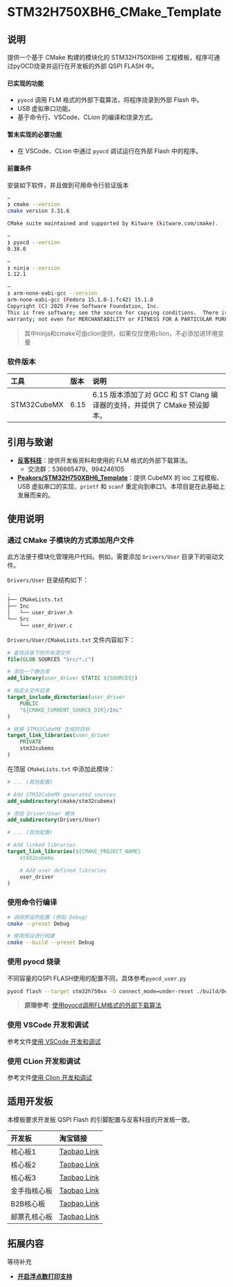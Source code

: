 # STM32H750XBH6\_CMake\_Template

## 说明

提供一个基于 CMake 构建的模块化的 STM32H750XBH6 工程模板，程序可通过pyOCD烧录并运行在开发板的外部 QSPI FLASH 中。

#### 已实现的功能

  * `pyocd` 调用 FLM 格式的外部下载算法，将程序烧录到外部 Flash 中。
  * USB 虚拟串口功能。
  * 基于命令行、VSCode、CLion 的编译和烧录方式。

#### 暂未实现的必要功能

  * 在 VSCode、CLion 中通过 `pyocd` 调试运行在外部 Flash 中的程序。

#### 前置条件

安装如下软件，并且做到可用命令行验证版本

```bash
~ 
❯ cmake --version
cmake version 3.31.6

CMake suite maintained and supported by Kitware (kitware.com/cmake).

~ 
❯ pyocd --version
0.38.0

~ 
❯ ninja --version
1.12.1

~ 
❯ arm-none-eabi-gcc --version
arm-none-eabi-gcc (Fedora 15.1.0-1.fc42) 15.1.0
Copyright (C) 2025 Free Software Foundation, Inc.
This is free software; see the source for copying conditions.  There is NO
warranty; not even for MERCHANTABILITY or FITNESS FOR A PARTICULAR PURPOSE.
```

> 其中ninja和cmake可由clion提供，如果仅仅使用clion，不必添加进环境变量

### 软件版本

| 工具 | 版本 | 说明 |
| :--- | :--- | :--- |
| STM32CubeMX | 6.15 | 6.15 版本添加了对 GCC 和 ST Clang 编译器的支持，并提供了 CMake 预设脚本。 |

## 引用与致谢

  * **[反客科技](https://shop212360197.taobao.com/?spm=a21n57.shop_search.0.0.89ca4720CYzGRh)**：提供开发板资料和使用的 FLM 格式的外部下载算法。
      * 交流群：536665479、994246105
  * **[Peakors/STM32H750XBH6\_Template](https://github.com/Peakors/STM32H750XBH6_Template)**：提供 CubeMX 的 ioc 工程模板、USB 虚拟串口的实现、`printf` 和 `scanf` 重定向到串口1。本项目是在此基础上发展而来的。

## 使用说明

### 通过 CMake 子模块的方式添加用户文件

此方法便于模块化管理用户代码。例如，需要添加 `Drivers/User` 目录下的驱动文件。

`Drivers/User` 目录结构如下：

```bash
.
├── CMakeLists.txt
├── Inc
│   └── user_driver.h
└── Src
    └── user_driver.c
```

`Drivers/User/CMakeLists.txt` 文件内容如下：

```cmake
# 查找目录下的所有源文件
file(GLOB SOURCES "Src/*.c")

# 添加一个静态库
add_library(user_driver STATIC ${SOURCES})

# 指定头文件目录
target_include_directories(user_driver
    PUBLIC
    "${CMAKE_CURRENT_SOURCE_DIR}/Inc"
)

# 链接 STM32CubeMX 生成的目标
target_link_libraries(user_driver
    PRIVATE
    stm32cubemx
)
```

在顶层 `CMakeLists.txt` 中添加此模块：

```cmake
# ... (其他配置)

# Add STM32CubeMX generated sources
add_subdirectory(cmake/stm32cubemx)

# 添加 Driver/User 模块
add_subdirectory(Drivers/User)

# ... (其他配置)

# Add linked libraries
target_link_libraries(${CMAKE_PROJECT_NAME}
    stm32cubemx

    # Add user defined libraries
    user_driver
)
```

### 使用命令行编译

```bash
# 调用预设的配置 (例如 Debug)
cmake --preset Debug

# 使用预设进行构建
cmake --build --preset Debug
```

### 使用 pyocd 烧录

不同容量的QSPI FLASH使用的配置不同，具体参考`pyocd_user.py`

```bash
pyocd flash --target stm32h750xx -O connect_mode=under-reset ./build/Debug/STM32H750XBH6_Template.bin@0x90000000
```

> **原理参考**: [使用pyocd调用FLM格式的外部下载算法](https://haoruanwn.github.io/2025/08/03/%E4%BD%BF%E7%94%A8pyocd%E8%B0%83%E7%94%A8FLM%E6%A0%BC%E5%BC%8F%E7%9A%84%E5%A4%96%E9%83%A8%E4%B8%8B%E8%BD%BD%E7%AE%97%E6%B3%95/)

### 使用 VSCode 开发和调试

参考文件[使用 VSCode 开发和调试](./docs/使用VSCode开发和调试.md)

### 使用 CLion 开发和调试

参考文件[使用 Clion 开发和调试](./docs/使用Clion开发和调试.md)

## 适用开发板

本模板要求开发板 QSPI Flash 的引脚配置与反客科技的开发板一致。

| 开发板 | 淘宝链接 |
| :--- | :--- |
| 核心板1 | [Taobao Link](https://item.taobao.com/item.htm?id=677786502974&pisk=gxyZ4GZVzQpBzeutsJM2zn1hWrDtQx7SI-gjmoqmfV0i5-a4mmoqmdmmnvXnq29fXA1x3ruUkVGsIV9q3ozYlj2jl--TLzJXCNCTmKkjna_5FTZTfxHcPK228TttcmimmEgm-DDj05553IrTXxHDAEf7tlKVgX82mm0cYvmqDcDDnqXhYmiSox0iieAnm2Dmnjc0xvmsDCximqjet0mJSEmmjkcnf0pmnx4mKv0KmxmgoxmL_xDJP0cGxxThkBf1vf0uj2JDU3nZsLq9GKJV1cGirfgWnWwEbfuuj8PbdXnzaJl7sGfi4xuLXJGNWFMYA7z4irCW9Ar0szh89iAKv54ULbev-ZGTmWzEbP_ykqwTf-u_b1bTYv0amjzVuIoaNPzxSlYdvvZ0xA3TATS8uuaa3ba1KdlIC0h7gP_pnVNzxyl7de9SHyF0omzhHemLQuNS_57wFqhc4XYxxu88H58DgfmKY4sFYKqFHVwF21oyMIh9vDu5XjAvMfmKY4sFYIdx6NnEPGhc.&spm=a21xtw.29978518.0.0&sku_properties=-1%3A-1) |
| 核心板2 | [Taobao Link](https://item.taobao.com/item.htm?id=838568127129&pisk=g4ZK2a0lBEDCdBqKIJ7MEatua6Xg9N2F6WyXqbcHP5FTFWGnZ4gI5fMxFv9BA8MS25NlLX25T7E-18zhL4feePFUh2V8U9kSN7N-ZybGmJyE401mwij0LAiF8dPpR3T1FxkvNO0CIWwtJ01ciiYMC25nV7DvpQs65xlsdYGIROps3vnSdHi5BfM-3UtQN76t5YHSdpGIdGTs3fOWA3MB5dMoEBMIPe6TCfkSVbNSROesvSYKaUlW2yH2dJ4FyT-y4lHKJbKo63h8Vn0EGpG223hZE2p3dfKWVlURYvGnwGOxalN-c0gvn6eEX8VxnWj6vSe4b5H_GgKoZkPLYDq1hFhuuxFnsSsXXcwgC7047_-m75E-ukgBFsGbHJajfuXW3VFsn-MUGsInSW4sorNlFEhzIrF-TVAM5Swgnkua2sdsayDqfx2FvhnbdyqExPCwWfZTFkumcgS4moCErIcxEe6OBU8rRA8lCjDz47D1zAhcIRYyzVbjBjXOBU8rRAktiOcHzUuGl&spm=a21xtw.29978518.0.0&sku_properties=-1%3A-1) |
| 核心板3 | [Taobao Link](https://item.taobao.com/item.htm?id=682521953131&pisk=g4jq2B6aT2n7biAvogtZTAauM1xv2hPBmGO6IOXMhIADGG1NIdJwImvMj3qkKQi_Hna9b1RP6ITXmIiwbO5O1Fj61GkA46oscSUAIc-6jWNQAk6AhhKgOcjZakGvKpvgfCmDEnp6YyNZ7k6AHhHqsJ_uAA86PMkmSCfMqUvMQhcMsq2yqpvpjmYim4AkwQxMIFxMquvMLx0Ms10oEdJeIK0DnQxkId-Ms1xgUTAJQhAivutMvX9Ho8xsZ53o6VYXttArjDkp3E2NpVitXxvDoBYXOcY54K82ttjF5gTJLwSyRZ20op-wwtIWuShXXT_F_NfTR4KVIZfpJaeiyLQcag8dXbV6kObPaK5bTfd1DtswGtz0MT-kgOYN_5uw3w1V6IXmw8K5ITxvMTZUp1WCgG8CGum2Pn9pRN5bwcAf8TfyRgGSAhCRS1vNZlhkeiWCRE74gDO9Sgyn6LXE9GQqsV8DeLRQU8oGUldf4JU2LV39kYpyO-LiWVLDeLRQU8utWEFvUBwvS&spm=a21xtw.29978518.0.0&sku_properties=-1%3A-1) |
| 金手指核心板 | [Taobao Link](https://item.taobao.com/item.htm?id=956806857353&pisk=g1oZ2qM2aaII7mNTSDZVatTH6jqTAoR7jmNbnxD0C5Vg1mGqn-y4nG20mkx3EWsXBlTY0jPEM5a_j5s40xlxGrmbGmWtYbSffCLtnirbmQOWV3MtCoEDNimVT31TF-jMcSVG-leb4UOVu3MtBoBNiLgHVtzbRqBGoSc0xy203of0iNvUxReYmG4cjwV39Wq0nrq0xH20UOb0ijxhx8ygiZj0I6V3F-E0ijqDLvVL3oVmv2q02_wuSpqftIQha6UUZAVFmgW8QPYr_ZslqZyTS74_Ni4IYRzaZAmrlDaLU4oUPVvMS8r49AnQ7CC_DvgrgqcvPwEZnVc8y2pcJJ3iTDz-D6AbWx0ETRl6asFjXAi41A8M6vr3_x4qgI74Q4GZM5DG9pEInvqT6vtyejkS_mzS1HjaRlw8Pql69iVszvcUPD1CVohKoj2qtnC3pckSPPuw_gNYogPhMJDPwm3NiZzgpJPWLpSmLnFsYLLaUZQYW9eUNdUckZUgpJPWLphttps://item.taobao.com/item.htm?id=956163066774&pisk=gIkqqziw86B7VBaYiYwN8GOkkV2YER8QnAa_jcmgcr40lAgZjlrajtqgI8vuxz66D-OTQVzrWrNbnr6aQcut55D_5ASxU2W1hEdxjOy_IeTBdpixcReMRODNzpsYfkjcINa0E72_bjRBQ1oxDReGVNAIZmIw_7k1ml4M48qaXo2GIPvk4lZVsR40safujz2gI5Viq8qbXsj0jPxyEkZQm140I_fuxkBgIR0gE3rTro2gIDh7IJQQxSxuCaYOZ1_aZym0zOXFvoPDWqC1d96LmS43GPWgNYr4gymmLfM7wklEUWGDmIqUQznxFS8AlRnSTVliWB183ccmJWhJj_E-i4kz9AQk5Snia4rqle7T5xnjQri2iEnzErog_V8N_olIuVUmmaK8FcmuHrnWLH3ZAqkaOq9l37wbvWGZlUBglXoozWM5P9wtyf0gb4vOruHqAXNqgEWQW5jrKNEoYwHtgNfaiuEzR3-PI0JTlY-pgk5O6SI84ytYs1CTiuEzR3-P61FvkuzBD5f..&spm=a21xtw.29978518.0.07AkPdTL79To&spm=a21xtw.29978518.0.0&skuId=6048697183505) |
| B2B核心板 | [Taobao Link](https://item.taobao.com/item.htm?id=955681215463&pisk=g7wn2-cynIxWrS7t6RMCOkIap9CTOvMSRzp-yY3P_Vu6pzHKefkZq0OrzXRe75qbr2I5OvFirPzi8pICObuuRVUJekeu1LqbVJIIeMMQAYMPkZBxEkZIFmzlICwn_Vo7bLJEY1Hwdh0yqZBAHk1EAYENk8h0p1nKDLkrTbuZQVieUHzrThWZ50iy80uFjG0s20urTBuwQDnvUYREYdRZA0mrYDuy_Vus4YuzzYSiQVirA3IEJyaYQa4WoXN-O_2ExX04Y2rLvRJqLBZiSOWgIWG-uZ3MULyixujYul9NUqPb75PUiHJtwAggCD45hpMEZSZ-qyXHLAFYRSlb1aAmuSEjLmECKdD4Y5eoX8IJZ2zQIlyIsnvmt7P0nvPh5CML-RkI8PBH7zULpz2KEOts8SNT8cq9https://item.taobao.com/item.htm?id=956163066774&pisk=gIkqqziw86B7VBaYiYwN8GOkkV2YER8QnAa_jcmgcr40lAgZjlrajtqgI8vuxz66D-OTQVzrWrNbnr6aQcut55D_5ASxU2W1hEdxjOy_IeTBdpixcReMRODNzpsYfkjcINa0E72_bjRBQ1oxDReGVNAIZmIw_7k1ml4M48qaXo2GIPvk4lZVsR40safujz2gI5Viq8qbXsj0jPxyEkZQm140I_fuxkBgIR0gE3rTro2gIDh7IJQQxSxuCaYOZ1_aZym0zOXFvoPDWqC1d96LmS43GPWgNYr4gymmLfM7wklEUWGDmIqUQznxFS8AlRnSTVliWB183ccmJWhJj_E-i4kz9AQk5Snia4rqle7T5xnjQri2iEnzErog_V8N_olIuVUmmaK8FcmuHrnWLH3ZAqkaOq9l37wbvWGZlUBglXoozWM5P9wtyf0gb4vOruHqAXNqgEWQW5jrKNEoYwHtgNfaiuEzR3-PI0JTlY-pgk5O6SI84ytYs1CTiuEzR3-P61FvkuzBD5f..&spm=a21xtw.29978518.0.0VCqsa5eIGJQwKxPbvvFzPsdsKuPUljN14Ci_TP2iG8Th4pOwg7-9FcS8QQOSTciik7pUbEUFWXXdjGAqNXosAOjGjQOSTciikGjMgrGEfD6G.&spm=a21xtw.29978518.0.0&skuId=6047678390178) |
| 邮票孔核心板 | [Taobao Link](https://item.taobao.com/item.htm?id=956163066774&pisk=gIkqqziw86B7VBaYiYwN8GOkkV2YER8QnAa_jcmgcr40lAgZjlrajtqgI8vuxz66D-OTQVzrWrNbnr6aQcut55D_5ASxU2W1hEdxjOy_IeTBdpixcReMRODNzpsYfkjcINa0E72_bjRBQ1oxDReGVNAIZmIw_7k1ml4M48qaXo2GIPvk4lZVsR40safujz2gI5Viq8qbXsj0jPxyEkZQm140I_fuxkBgIR0gE3rTro2gIDh7IJQQxSxuCaYOZ1_aZym0zOXFvoPDWqC1d96LmS43GPWgNYr4gymmLfM7wklEUWGDmIqUQznxFS8AlRnSTVliWB183ccmJWhJj_E-i4kz9AQk5Snia4rqle7T5xnjQri2iEnzErog_V8N_olIuVUmmaK8FcmuHrnWLH3ZAqkaOq9l37wbvWGZlUBglXoozWM5P9wtyf0gb4vOruHqAXNqgEWQW5jrKNEoYwHtgNfaiuEzR3-PI0JTlY-pgk5O6SI84ytYs1CTiuEzR3-P61FvkuzBD5f..&spm=a21xtw.29978518.0.0) |

## 拓展内容

等待补充

- [**开启浮点数打印支持**](./docs/拓展内容/开启浮点数打印支持.md)